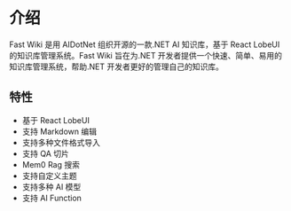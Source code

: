 # 介绍

Fast Wiki 是用 AIDotNet 组织开源的一款.NET AI 知识库，基于 React LobeUI 的知识库管理系统。Fast Wiki 旨在为.NET 开发者提供一个快速、简单、易用的知识库管理系统，帮助.NET 开发者更好的管理自己的知识库。

## 特性

- 基于 React LobeUI
- 支持 Markdown 编辑
- 支持多种文件格式导入
- 支持 QA 切片
- Mem0 Rag 搜索
- 支持自定义主题
- 支持多种 AI 模型
- 支持 AI Function
